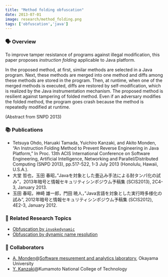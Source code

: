 ```yaml
---
title: "Method folding obfuscation"
date: 2013-07-01
image: research/method_folding.png
tags: ['obfuscation','java']
---
```


### :speaking_head: Overview

To improve tamper resistance of programs against illegal modification, this paper proposes *instruction folding* applicable to Java platform.

In the proposed method, at first, similar methods are selected in a Java program.
Next, these methods are merged into one method and diffs among these methods are stored in the program.
Then, at runtime, when one of the merged methods is executed, diffs are restored by self-modification, which is realized by the Java instrumentation mechanism.
The proposed method is resilient against tampering of folded method.
Even if an adversary modifies the folded method, the program goes crash because the method is repeatedly modified at runtime.

(Abstract from SNPD 2013)


### :books: Publications

* Tetsuya Ohdo, Haruaki Tamada, Yuichiro Kanzaki, and Akito Monden, “An Instruction Folding Method to Prevent Reverse Engineering in Java Platform,” In Proc. 13th ACIS International Conference on Software Engineering, Artificial Intelligence, Networking and Parallel/Distributed Computing (SNPD 2013), pp.517-522, 1-3 July 2013 (Honolulu, Hawaii, U.S.A.).
* 大堂 哲也，玉田 春昭，”Javaを対象とした畳込み手法による耐タンパ化の試み”，2013年暗号と情報セキュリティシンポジウム予稿集 (SCIS2013), 2C4-3, January 2013.
* 玉田 春昭，神崎 雄一郎，門田 暁人，”Java言語を対象とした実行時多様化の試み”, 2012年暗号と情報セキュリティシンポジウム予稿集 (SCIS2012), 4E2-3, January 2012.


### :mag_right: Related Research Topics

* [Obfuscation by `invokedynamic`](../obfuscation_by_invokedynamic)
* [Obfuscation by dynamic name resolution](../obfuscation_by_dnr)

### :handshake: Collaborators

* [A. Monden](http://digi-ana.sakura.ne.jp/)@[Software mesurement and analytics laboratory](http://analytics.jpn.org/index-e.html), Okayama University
* [Y. Kanzaki](http://www.hi.kumamoto-nct.ac.jp/~kanzaki/)@Kumamoto National College of Technology
